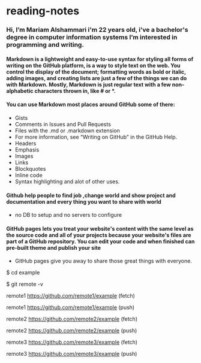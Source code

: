 # reading-notes

###  Hi, I’m Mariam Alshammari i'm 22 years old, i've a bachelor's degree in computer information systems I’m interested in programming and writing.

#### Markdown is a lightweight and easy-to-use syntax for styling all forms of writing on the GitHub platform, is a way to style text on the web. You control the display of the document; formatting words as bold or italic, adding images, and creating lists are just a few of the things we can do with Markdown. Mostly, Markdown is just regular text with a few non-alphabetic characters thrown in, like # or *.

#### You can use Markdown most places around GitHub some of there:
- Gists
- Comments in Issues and Pull Requests
- Files with the .md or .markdown extension
- For more information, see “Writing on GitHub” in the GitHub Help.
- Headers
- Emphasis
- Images
- Links
- Blockquotes
- Inline code
- Syntax highlighting and alot of other uses.


#### Github help people to find job ,change world and show project and documentation and every thing you want to share with world
- no DB to setup and no servers to configure
#### GitHub pages lets you treat your website's content with the same level as the source code and all of your projects because your website's files are part of a GitHub repository. You can edit your code and when finished can pre-built theme and publish your site
- GitHub pages give you away to share those great things with everyone.

$ cd example

$ git remote -v

remote1 https://github.com/remote1/example (fetch)

remote1 https://github.com/remote1/example (push)

remote2 https://github.com/remote2/example (fetch)

remote2 https://github.com/remote2/example (push)

remote3 https://github.com/remote3/example (fetch)

remote3 https://github.com/remote3/example (push)
